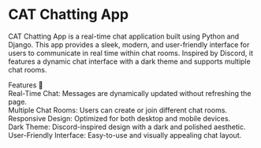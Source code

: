 # CAT Chatting App 
CAT Chatting App is a real-time chat application built using Python and Django. This app provides a sleek, modern, and user-friendly interface for users to communicate in real time within chat rooms. Inspired by Discord, it features a dynamic chat interface with a dark theme and supports multiple chat rooms.  

Features 🚀  
Real-Time Chat: Messages are dynamically updated without refreshing the page.  
Multiple Chat Rooms: Users can create or join different chat rooms.  
Responsive Design: Optimized for both desktop and mobile devices.  
Dark Theme: Discord-inspired design with a dark and polished aesthetic.  
User-Friendly Interface: Easy-to-use and visually appealing chat layout.  
